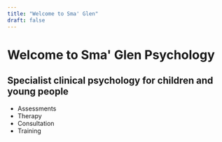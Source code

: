 ```yaml
---
title: "Welcome to Sma' Glen"
draft: false
---
```


# Welcome to Sma' Glen Psychology

## Specialist clinical psychology for children and young people

- Assessments
- Therapy
- Consultation
- Training